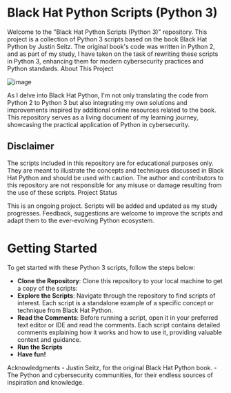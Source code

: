 # Black Hat Python Scripts (Python 3)

Welcome to the "Black Hat Python Scripts (Python 3)" repository. This project is a collection of Python 3 scripts based on the book Black Hat Python by Justin Seitz. The original book's code was written in Python 2, and as part of my study, I have taken on the task of rewriting these scripts in Python 3, enhancing them for modern cybersecurity practices and Python standards.
About This Project

![image](https://user-images.githubusercontent.com/80627086/235501013-2415b4bc-c1fd-4dbf-8a91-457dbc59d122.png)

As I delve into Black Hat Python, I'm not only translating the code from Python 2 to Python 3 but also integrating my own solutions and improvements inspired by additional online resources related to the book. This repository serves as a living document of my learning journey, showcasing the practical application of Python in cybersecurity.

## Disclaimer

The scripts included in this repository are for educational purposes only. They are meant to illustrate the concepts and techniques discussed in Black Hat Python and should be used with caution. The author and contributors to this repository are not responsible for any misuse or damage resulting from the use of these scripts.
Project Status

This is an ongoing project. Scripts will be added and updated as my study progresses. Feedback, suggestions are welcome to improve the scripts and adapt them to the ever-evolving Python ecosystem.

# Getting Started

To get started with these Python 3 scripts, follow the steps below:

- **Clone the Repository**: Clone this repository to your local machine to get a copy of the scripts:
- **Explore the Scripts**: Navigate through the repository to find scripts of interest. Each script is a standalone example of a specific concept or technique from Black Hat Python.
- **Read the Comments**: Before running a script, open it in your preferred text editor or IDE and read the comments. Each script contains detailed comments explaining how it works and how to use it, providing valuable context and guidance.
- **Run the Scripts**
- **Have fun!**

Acknowledgments
    - Justin Seitz, for the original Black Hat Python book.
    - The Python and cybersecurity communities, for their endless sources of inspiration and knowledge.
